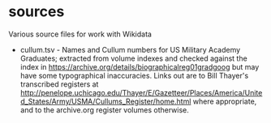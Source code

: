 # sources

Various source files for work with Wikidata

* cullum.tsv - Names and Cullum numbers for US Military Academy Graduates; extracted from volume indexes and checked against the index in https://archive.org/details/biographicalreg01gradgoog but may have some typographical inaccuracies. Links out are to Bill Thayer's transcribed registers at http://penelope.uchicago.edu/Thayer/E/Gazetteer/Places/America/United_States/Army/USMA/Cullums_Register/home.html where appropriate, and to the archive.org register volumes otherwise.

